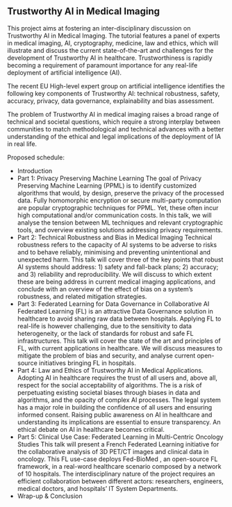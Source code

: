 ## Trustworthy AI in Medical Imaging 

This project aims at fostering an inter-disciplinary discussion on Trustworthy AI in Medical Imaging. The tutorial features a panel of experts in medical imaging, AI, cryptography, medicine, law and ethics, which will illustrate and discuss the current state-of-the-art and challenges for the development of Trustworthy AI in healthcare.
Trustworthiness is rapidly becoming a requirement of paramount importance for any real-life deployment of artificial intelligence (AI). 

The recent EU High-level expert group on artificial intelligence  identifies the following key components of Trustworthy AI: technical robustness, safety, accuracy, privacy, data governance, explainability and bias assessment.

The problem of Trustworthy AI in medical imaging raises a broad range of technical and societal questions, which require a strong interplay between communities to match methodological and technical advances with a better understanding of the ethical and legal implications of the deployment of IA in real life. 


Proposed schedule:

-	Introduction
-	Part 1: Privacy Preserving Machine Learning 
The goal of Privacy Preserving Machine Learning (PPML) is to identify customized algorithms that would, by design, preserve the privacy of the processed data. Fully homomorphic encryption or secure multi-party computation are popular cryptographic techniques for PPML. Yet, these often incur high computational and/or communication costs. In this talk, we will analyse the tension between ML techniques and relevant cryptographic tools, and overview existing solutions addressing privacy requirements.
-	Part 2: Technical Robustness and Bias in Medical Imaging
Technical robustness refers to the capacity of AI systems to be adverse to risks and to behave reliably, minimising and preventing unintentional and unexpected harm. This talk will cover three of the key points that robust AI systems should address: 1) safety and fall-back plans; 2) accuracy; and 3) reliability and reproducibility. We will discuss to which extent these are being address in current medical imaging applications, and conclude with an overview of the effect of bias on a system’s robustness, and related mitigation strategies. 
-	Part 3: Federated Learning for Data Governance in Collaborative AI
Federated Learning (FL) is an attractive Data Governance solution in healthcare to avoid sharing raw data between hospitals. Applying FL to real-life is however challenging, due to the sensitivity to data heterogeneity, or the lack of standards for robust and safe FL infrastructures. This talk will cover the state of the art and principles of FL, with current applications in healthcare. We will discuss measures to mitigate the problem of bias and security, and analyse current open-source initiatives bringing FL in hospitals. 
- Part 4: Law and Ethics of Trustworthy AI in Medical Applications.
Adopting AI in healthcare requires the trust of all users and, above all, respect for the social acceptability of algorithms. The is a risk of perpetuating existing societal biases through biases in data and algorithms, and the opacity of complex AI processes. The legal system has a major role in building the confidence of all users and ensuring informed consent. Raising public awareness on AI in healthcare and understanding its implications are essential to ensure transparency.  An ethical debate on AI in healthcare becomes critical.
-	Part 5: Clinical Use Case: Federated Learning in Multi-Centric Oncology Studies
This talk will present  a French Federated Learning initiative for the collaborative analysis of 3D PET/CT images and clinical data in oncology. This FL use-case deploys Fed-BioMed , an open-source FL framework, in a real-word healthcare scenario composed by a network of 10 hospitals. The interdisciplinary nature of the project requires an efficient collaboration between different actors: researchers, engineers, medical doctors, and hospitals’ IT System Departments.
-	Wrap-up & Conclusion

